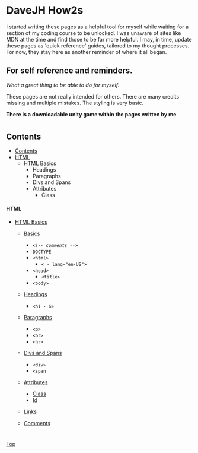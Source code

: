 # DaveJH How2s

I started writing these pages as a helpful tool for myself while waiting for a section of my coding course to be unlocked. I was unaware of sites like MDN at the time and find those to be far more helpful. I may, in time, update these pages as 'quick reference' guides, tailored to my thought processes. For now, they stay here as another reminder of where it all began.

## For self reference and reminders.
*What a great thing to be able to do for myself.*

These pages are not really intended for others.  There are many credits missing and multiple mistakes.  The styling is very basic.

**There is a downloadable unity game within the pages written by me**
#
## Contents
- [Contents](contents.html)<link rel="stylesheet" href="../assets/css/style.css">
- [HTML](#html)
    - HTML Basics
        - Headings
        - Paragraphs
        - Divs and Spans
        - Attributes
            - Class

#### HTML
- [HTML Basics](html/html-basics.html "HTML Basics")
    - [Basics](html/html-basics.html "HTML Basics")

        - <code>*&lt;!-- comments -->*</code>
        - <code>DOCTYPE</code>
        - <code>&lt;html></code>
            - <code>&lt; -  lang="en-US"></code>
        - <code>&lt;head></code>
            - <code>&lt;title></code>
        - <code>&lt;body></code>

    - [Headings](html/headings.html "<h1>")
        - <code>&lt;h1 - 6></code>
    - [Paragraphs](html/paragraphs.html "<p>")
        - <code>&lt;p></code>
        - <code>&lt;br></code>
        - <code>&lt;hr></code>
    - [Divs and Spans](html/div-span.html "Divs/Spans")
        - <code>&lt;div></code>
        - <code>&lt;span</code>
    - [Attributes](html/attributes.html "Attributes")
        - [Class](html/class.html "Class")
        - [Id](html/id.html "Id")
    - [Links](html/links.html "Links")
    - [Comments](html/comments "Comments")
    
#


[Top](#DaveJH-How2s "Return to top of page")
#
